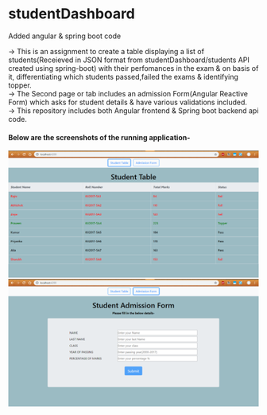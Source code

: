 # studentDashboard
Added angular &amp; spring boot code

-> This is an assignment to create a table displaying a list of students(Receieved in JSON format from studentDashboard/students API created using spring-boot) with their perfomances in the exam & on basis of it, differentiating which students passed,failed the exams & identifying topper. <br />
-> The Second page or tab includes an admission Form(Angular Reactive Form) which asks for student details & have various validations included.<br />
-> This repository includes both Angular frontend & Spring boot backend api code.

<h4>Below are the screenshots of the running application-</h4>
<img src ="assets/img/image.png">

<img src="assets/img/image (1).png">
